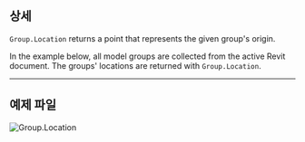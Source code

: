 ## 상세
`Group.Location` returns a point that represents the given group's origin.

In the example below, all model groups are collected from the active Revit document. The groups' locations are returned with `Group.Location`.

___
## 예제 파일

![Group.Location](./Revit.Elements.Group.Location_img.jpg)
